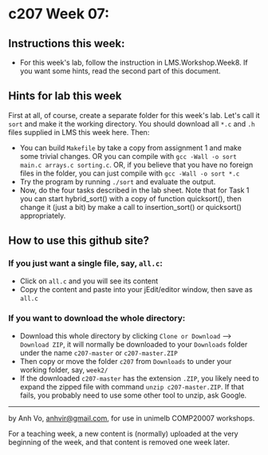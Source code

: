 c207 Week 07:
=======

  Instructions this week:
--------------- 
  * For this week's lab, follow the instruction in LMS.Workshop.Week8. 
If you want some hints, read the second part of this document. 

  Hints for lab this week
---------------------------
First at all, of course, create a separate folder for this week's lab. Let's call it `sort` and make it the working directory. You should download all `*.c` and `.h` files supplied in LMS this week here. Then: 
  * You can build `Makefile` by take a copy from assignment 1 and make some trivial changes. OR you can compile with `gcc -Wall -o sort main.c arrays.c sorting.c`. OR, if you believe that you have no foreign files in the folder, you can just compile with `gcc -Wall -o sort *.c`
  * Try the program by running `./sort` and evaluate the output.
  * Now, do the four tasks described in the lab sheet. Note that for Task 1 you can start hybrid_sort() with a copy of function quicksort(), then change it (just a bit) by make a call to insertion_sort() or quicksort() appropriately.   


How to use this github site?
----------------------------
### If you just want a single file, say, `all.c`:
  * Click on `all.c` and you will see its content 
  * Copy the content and paste into your jEdit/editor window, then save as `all.c`

### If you want to download the whole directory:
  * Download this whole directory by clicking `Clone or Download` --> `Download ZIP`, it will normally be downloaded to your `Downloads` folder under the name `c207-master` or `c207-master.ZIP`
  * Then copy or move the folder `c207` from `Downloads` to under your working folder, say, `week2/`
  * If the downloaded `c207-master` has the extension `.ZIP`, you likely need to expand the zipped file with command `unzip c207-master.ZIP`. If that fails, you probably need to use some other tool to unzip, ask Google.
 
-------------------------------------------------------------
by Anh Vo, anhvir@gmail.com, for use in unimelb COMP20007 workshops.

For a teaching week, a new content is (normally) uploaded at the very beginning of the week, and that content is removed one week later.
